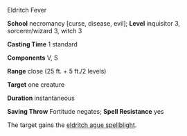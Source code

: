 Eldritch Fever

**School** necromancy [curse, disease, evil]; **Level** inquisitor 3, sorcerer/wizard 3, witch 3

**Casting Time** 1 standard

**Components** V, S

**Range** close (25 ft. + 5 ft./2 levels)

**Target** one creature

**Duration** instantaneous

**Saving Throw** Fortitude negates; **Spell Resistance** yes

The target gains the [eldritch ague spellblight](../magic/spellblights.md#_eldritch-ague).

